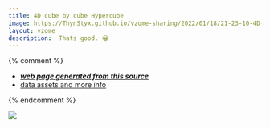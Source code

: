 ```yaml
---
title: 4D cube by cube Hypercube
image: https://ThynStyx.github.io/vzome-sharing/2022/01/18/21-23-10-4D-cube-by-cube-Hypercube/4D-cube-by-cube-Hypercube.png
layout: vzome
description:  Thats good. 😂
---
```


{% comment %}
 - [***web page generated from this source***][post]
 - [data assets and more info][github]

[post]: <https://ThynStyx.github.io/vzome-sharing/2022/01/18/4D-cube-by-cube-Hypercube-21-23-10.html>
[github]: <https://github.com/ThynStyx/vzome-sharing/tree/main/2022/01/18/21-23-10-4D-cube-by-cube-Hypercube/>
{% endcomment %}

<vzome-viewer style="width: 100%; height: 65vh;"
       src="https://ThynStyx.github.io/vzome-sharing/2022/01/18/21-23-10-4D-cube-by-cube-Hypercube/4D-cube-by-cube-Hypercube.vZome" >
  <img src="https://ThynStyx.github.io/vzome-sharing/2022/01/18/21-23-10-4D-cube-by-cube-Hypercube/4D-cube-by-cube-Hypercube.png" />
</vzome-viewer>
